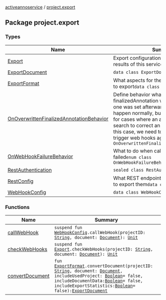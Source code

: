 [activeannoservice](../index.md) / [project.export](./index.md)

## Package project.export

### Types

| Name | Summary |
|---|---|
| [Export](-export/index.md) | Export configuration for consuming the results of this service`data class Export` |
| [ExportDocument](-export-document/index.md) | `data class ExportDocument` |
| [ExportFormat](-export-format/index.md) | What aspects for the document and results to export`data class ExportFormat` |
| [OnOverwrittenFinalizedAnnotationBehavior](-on-overwritten-finalized-annotation-behavior/index.md) | Define behavior what to do when a finalizedAnnotation was defined, but a new one was set afterwards. This would not happen normally, but cannot be prevented for cases where an annotation is found via search to correct an earlier mistake. For this case, we need to define if we want to trigger web hooks again or not.`enum class OnOverwrittenFinalizedAnnotationBehavior` |
| [OnWebHookFailureBehavior](-on-web-hook-failure-behavior/index.md) | What to do when calling the WebHook failed`enum class OnWebHookFailureBehavior` |
| [RestAuthentication](-rest-authentication/index.md) | `sealed class RestAuthentication` |
| [RestConfig](-rest-config/index.md) | What REST endpoints to activate and how to export them`data class RestConfig` |
| [WebHookConfig](-web-hook-config/index.md) | `data class WebHookConfig` |

### Functions

| Name | Summary |
|---|---|
| [callWebHook](call-web-hook.md) | `suspend fun `[`WebHookConfig`](-web-hook-config/index.md)`.callWebHook(projectID: `[`String`](https://kotlinlang.org/api/latest/jvm/stdlib/kotlin/-string/index.html)`, document: `[`Document`](../document/-document/index.md)`): `[`Unit`](https://kotlinlang.org/api/latest/jvm/stdlib/kotlin/-unit/index.html) |
| [checkWebHooks](check-web-hooks.md) | `suspend fun `[`Export`](-export/index.md)`.checkWebHooks(projectID: `[`String`](https://kotlinlang.org/api/latest/jvm/stdlib/kotlin/-string/index.html)`, document: `[`Document`](../document/-document/index.md)`): `[`Unit`](https://kotlinlang.org/api/latest/jvm/stdlib/kotlin/-unit/index.html) |
| [convertDocument](convert-document.md) | `fun `[`ExportFormat`](-export-format/index.md)`.convertDocument(projectID: `[`String`](https://kotlinlang.org/api/latest/jvm/stdlib/kotlin/-string/index.html)`, document: `[`Document`](../document/-document/index.md)`, includeUsedProject: `[`Boolean`](https://kotlinlang.org/api/latest/jvm/stdlib/kotlin/-boolean/index.html)` = false, includeDocumentData: `[`Boolean`](https://kotlinlang.org/api/latest/jvm/stdlib/kotlin/-boolean/index.html)` = false, includeExportStatistics: `[`Boolean`](https://kotlinlang.org/api/latest/jvm/stdlib/kotlin/-boolean/index.html)` = false): `[`ExportDocument`](-export-document/index.md) |
